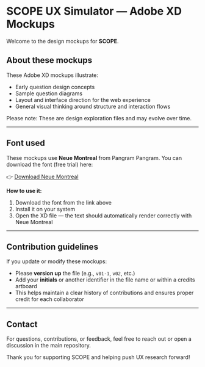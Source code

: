 # SCOPE UX Simulator — Adobe XD Mockups

Welcome to the design mockups for **SCOPE**.

## About these mockups

These Adobe XD mockups illustrate:

- Early question design concepts
- Sample question diagrams
- Layout and interface direction for the web experience
- General visual thinking around structure and interaction flows

Please note: These are design exploration files and may evolve over time.

---

## Font used

These mockups use **Neue Montreal** from Pangram Pangram. You can download the font (free trial) here:

👉 [Download Neue Montreal](https://pangrampangram.com/products/neue-montreal)

**How to use it:**

1. Download the font from the link above
2. Install it on your system
3. Open the XD file — the text should automatically render correctly with Neue Montreal

---

## Contribution guidelines

If you update or modify these mockups:

- Please **version up** the file (e.g., `v01-1`, `v02`, etc.)
- Add your **initials** or another identifier in the file name or within a credits artboard
- This helps maintain a clear history of contributions and ensures proper credit for each collaborator

---

## Contact

For questions, contributions, or feedback, feel free to reach out or open a discussion in the main repository.

Thank you for supporting SCOPE and helping push UX research forward!
